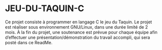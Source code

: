 # JEU-DU-TAQUIN-C
Ce projet consiste à programmer en langage C le jeu du Taquin. Le projet est réaliser sous environnement GNU/Linux, dans une durée limité de 2 mois. À la fin du projet, une soutenance est prévue pour chaque équipe afin d’effectuer une présentation/démonstration du travail accompli, qui sera posté dans ce ReadMe.
